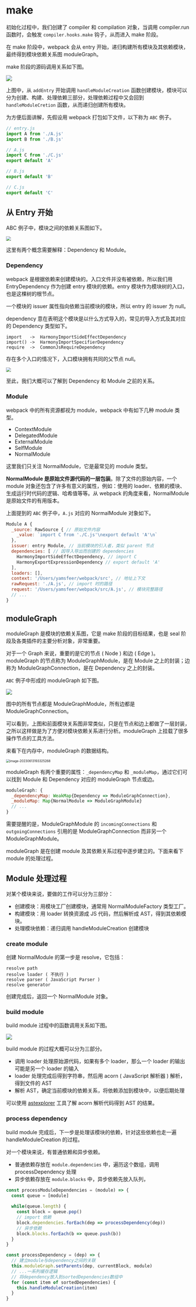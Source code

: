 # make

初始化过程中，我们创建了 compiler 和 compilation 对象，当调用 compiler.run 函数时，会触发 `compiler.hooks.make` 钩子，从而进入 make 阶段。

在 make 阶段中，webpack 会从 entry 开始，递归构建所有模块及其依赖模块，最终得到模块依赖关系图 moduleGraph。

make 阶段的源码调用关系如下图。

![](https://raw.githubusercontent.com/yamsfeer/pic-bed/master/make%E6%B5%81%E7%A8%8B.svg)

上图中，从 `addEntry` 开始调用 `handleModuleCreation` 函数创建模块，模块可以分为创建、构建、处理依赖三部分，处理依赖过程中又会回到 `handleModuleCretion` 函数，从而递归创建所有模块。

为方便后面讲解，先假设用 webpack 打包如下文件，以下称为 `ABC` 例子。

```javascript
// entry.js
import A from './A.js'
import B from './B.js'
```

```javascript
// A.js
import C from './C.js'
export default 'A'

// B.js
export default 'B'

// C.js
export default 'C'
```

## 从 Entry 开始

ABC 例子中，模块之间的依赖关系图如下。

<img src="https://raw.githubusercontent.com/yamsfeer/pic-bed/master/make-module%E5%85%B3%E7%B3%BB%E5%9B%BE.svg" style="zoom:80%;" />

这里有两个概念需要解释：Dependency 和 Module。

### Dependency

webpack 是根据依赖来创建模块的。入口文件并没有被依赖，所以我们用 EntryDependency 作为创建 entry 模块的依赖。entry 模块作为模块树的入口，也是这棵树的根节点。

一个模块的 issuer 属性指向依赖当前模块的模块，所以 entry 的 issuer 为 null。

dependency 意在表明这个模块是以什么方式导入的，常见的导入方式及其对应的 Dependency 类型如下。

```
import   ->  HarmonyImportSideEffectDependency
import() ->  HarmonyImportSpecifierDependency
require  ->  CommonJsRequireDependency
```

存在多个入口的情况下，入口模块拥有共同的父节点 null。

<img src="https://raw.githubusercontent.com/yamsfeer/pic-bed/master/make-null%E6%A0%B9%E8%8A%82%E7%82%B9.svg" style="zoom:80%;" />

至此，我们大概可以了解到 Dependency 和 Module 之前的关系。

### Module

webpack 中的所有资源都视为 module，webpack 中有如下几种 module 类型。

* ContextModule
* DelegatedModule
* ExternalModule
* SelfModule
* NormalModule

这里我们只关注 NormalModule，它是最常见的 module 类型。

**NormalModule 是原始文件源代码的一层包装**。除了文件的原始内容，一个 module 对象还包含了许多有意义的属性，例如：使用的 loader、依赖的模块、生成运行时代码的逻辑、哈希值等等。从 webpack 的角度来看，NormalModule 是原始文件的有用版本。

上面提到的 `ABC` 例子中，`A.js` 对应的 NormalModule 对象如下。

```javascript
Module A {
  _source: RawSource { // 原始文件内容
    _value: `import C from './C.js'\nexport default 'A'\n`
  },
  issuer: entry Module, // 当前模块的引入者，类似 parent 节点
  dependencies: [ // 因导入导出而创建的 dependencies
    HarmonyImportSideEffectDependency, // import C
    HarmonyExportExpressionDependency // export default 'A'
  ],
  loaders: [],
  context: '/Users/yamsfeer/webpack/src', // 地址上下文
  rawRequest: './A.js', // import 时的路径
  request: '/Users/yamsfeer/webpack/src/A.js', // 模块完整路径
  // ...
}
```

## moduleGraph

moduleGraph 是模块的依赖关系图，它是 make 阶段的目标结果，也是 seal 阶段及各类插件的主要分析对象，非常重要。

对于一个 Graph 来说，重要的是它的节点 ( Node ) 和边 ( Edge )。moduleGraph 的节点称为 ModuleGraphModule，是在 Module 之上的封装；边称为 ModuleGraphConnection，是在 Dependency 之上的封装。

`ABC` 例子中形成的 moduleGraph 如下图。

![](https://raw.githubusercontent.com/yamsfeer/pic-bed/master/moduleGraph.svg)

图中的所有节点都是 ModuleGraphModule，所有边都是 ModuleGraphConnection。

可以看到，上图和前面模块关系图非常类似，只是在节点和边上都做了一层封装，之所以这样做是为了方便对模块依赖关系进行分析。moduleGraph 上挂载了很多操作节点的工具方法。

来看下在内存中，moduleGraph 的数据结构。

<img src="https://raw.githubusercontent.com/yamsfeer/pic-bed/master/image-20230613193325268.png" alt="image-20230613193325268" style="zoom:60%;" />

moduleGraph 有两个重要的属性：`_dependencyMap` 和 `_moduleMap`，通过它们可以找到 Module 和 Dependency 对应的 moduleGraph 节点或边。

```javascript
moduleGraph: {
  _dependencyMap: WeakMap{Dependency => ModuleGraphConnection},
  _moduleMap: Map{NormalModule => ModuleGraphModule}
  // ...
}
```

需要提醒的是，ModuleGraphModule 的 `incomingConnections` 和 `outgoingConnections` 引用的是 ModuleGraphConnection 而非另一个 ModuleGraphModule。

moduleGraph 是在创建 module 及其依赖关系过程中逐步建立的。下面来看下 module 的处理过程。

## Module 处理过程

对某个模块来说，要做的工作可以分为三部分：

* 创建模块：用模块工厂创建模块，通常用 NormalModuleFactory 类型工厂。
* 构建模块：用 loader 转换资源成 JS 代码，然后解析成 AST，得到其依赖模块。
* 处理模块依赖：递归调用 handleModuleCreation 创建模块

### create module

创建 NormalModule 的第一步是 resolve，它包括：

```
resolve path
resolve loader ( 不执行 )
resolve parser ( JavaScript Parser )
resolve generator
```

创建完成后，返回一个 NormalModule 对象。

### build module

build module 过程中的函数调用关系如下图。

![](https://raw.githubusercontent.com/yamsfeer/pic-bed/master/buildModule.svg)

build module 的过程大概可以分为三部分。

* 调用 loader 处理原始源代码，如果有多个 loader，那么一个 loader 的输出可能是另一个 loader 的输入
* loader 处理完成后得到字符串，然后用 acorn ( JavaScript 解析器 ) 解析，得到文件的 AST
* 解析 AST，确定当前模块的依赖关系，将依赖添加到模块中，以便后期处理

可以使用 [astexplorer](https://astexplorer.net/) 工具了解 acorn 解析代码得到 AST 的结果。

### process dependency

build module 完成后，下一步是处理该模块的依赖，针对这些依赖也走一遍 handleModuleCreation 的过程。

对一个模块来说，有普通依赖和异步依赖。

* 普通依赖存放在 `module.dependencies` 中，遍历这个数组，调用 processDependency 处理
* 异步依赖存放在 `module.blocks` 中，异步依赖先放入队列，

```javascript
const processModuleDependencies = (module) => {
  const queue = [module]
  
  while(queue.length) {
    const block = queue.pop()
    // import 依赖
    block.dependencies.forEach(dep => processDependency(dep))
    // 异步依赖
    block.blocks.forEach(b => queue.push(b))
  }
}
```

```javascript
const processDependency = (dep) => {
  // 建立module与dependency之间的关联
  this.moduleGraph.setParents(dep, currentBlock, module)
  // ...一系列缓存逻辑
  // 将dependency放入到sortedDependencies数组中
  for (const item of sortedDependencies) {
    this.handleModuleCreation(item)
  }
}
```

